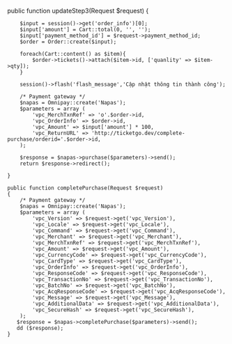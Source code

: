   public function updateStep3(Request $request)
    {

        $input = session()->get('order_info')[0];
        $input['amount'] = Cart::total(0, '', '');
        $input['payment_method_id'] = $request->payment_method_id;
        $order = Order::create($input);

        foreach(Cart::content() as $item){
            $order->tickets()->attach($item->id, ['quanlity' => $item->qty]);
        }

        session()->flash('flash_message','Cập nhật thông tin thành công');

        /* Payment gateway */
        $napas = Omnipay::create('Napas');
        $parameters = array (
            'vpc_MerchTxnRef' => 'o'.$order->id,
            'vpc_OrderInfo' => $order->id,
            'vpc_Amount' => $input['amount'] * 100,
            'vpc_ReturnURL' => 'http://ticketgo.dev/complete-purchase/orderid='.$order->id,
        );

        $response = $napas->purchase($parameters)->send();
        return $response->redirect();

    }

    public function completePurchase(Request $request)
    {
        /* Payment gateway */
        $napas = Omnipay::create('Napas');
        $parameters = array (
            'vpc_Version' => $request->get('vpc_Version'),
            'vpc_Locale' => $request->get('vpc_Locale'),
            'vpc_Command' => $request->get('vpc_Command'),
            'vpc_Merchant' => $request->get('vpc_Merchant'),
            'vpc_MerchTxnRef' => $request->get('vpc_MerchTxnRef'),
            'vpc_Amount' => $request->get('vpc_Amount'),
            'vpc_CurrencyCode' => $request->get('vpc_CurrencyCode'),
            'vpc_CardType' => $request->get('vpc_CardType'),
            'vpc_OrderInfo' => $request->get('vpc_OrderInfo'),
            'vpc_ResponseCode' => $request->get('vpc_ResponseCode'),
            'vpc_TransactionNo' => $request->get('vpc_TransactionNo'),
            'vpc_BatchNo' => $request->get('vpc_BatchNo'),
            'vpc_AcqResponseCode' => $request->get('vpc_AcqResponseCode'),
            'vpc_Message' => $request->get('vpc_Message'),
            'vpc_AdditionalData' => $request->get('vpc_AdditionalData'),
            'vpc_SecureHash' => $request->get('vpc_SecureHash'),
        );
       $response = $napas->completePurchase($parameters)->send();
       dd ($response);
    }
